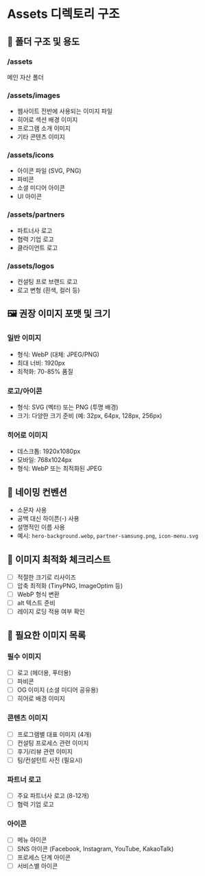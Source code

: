 # Assets 디렉토리 구조

## 📁 폴더 구조 및 용도

### /assets
메인 자산 폴더

### /assets/images
- 웹사이트 전반에 사용되는 이미지 파일
- 히어로 섹션 배경 이미지
- 프로그램 소개 이미지
- 기타 콘텐츠 이미지

### /assets/icons
- 아이콘 파일 (SVG, PNG)
- 파비콘
- 소셜 미디어 아이콘
- UI 아이콘

### /assets/partners
- 파트너사 로고
- 협력 기업 로고
- 클라이언트 로고

### /assets/logos
- 컨설팅 프로 브랜드 로고
- 로고 변형 (흰색, 컬러 등)

## 🖼️ 권장 이미지 포맷 및 크기

### 일반 이미지
- 형식: WebP (대체: JPEG/PNG)
- 최대 너비: 1920px
- 최적화: 70-85% 품질

### 로고/아이콘
- 형식: SVG (벡터) 또는 PNG (투명 배경)
- 크기: 다양한 크기 준비 (예: 32px, 64px, 128px, 256px)

### 히어로 이미지
- 데스크톱: 1920x1080px
- 모바일: 768x1024px
- 형식: WebP 또는 최적화된 JPEG

## 📝 네이밍 컨벤션

- 소문자 사용
- 공백 대신 하이픈(-) 사용
- 설명적인 이름 사용
- 예시: `hero-background.webp`, `partner-samsung.png`, `icon-menu.svg`

## 🎨 이미지 최적화 체크리스트

- [ ] 적절한 크기로 리사이즈
- [ ] 압축 최적화 (TinyPNG, ImageOptim 등)
- [ ] WebP 형식 변환
- [ ] alt 텍스트 준비
- [ ] 레이지 로딩 적용 여부 확인

## 📌 필요한 이미지 목록

### 필수 이미지
- [ ] 로고 (헤더용, 푸터용)
- [ ] 파비콘
- [ ] OG 이미지 (소셜 미디어 공유용)
- [ ] 히어로 배경 이미지

### 콘텐츠 이미지
- [ ] 프로그램별 대표 이미지 (4개)
- [ ] 컨설팅 프로세스 관련 이미지
- [ ] 후기/리뷰 관련 이미지
- [ ] 팀/컨설턴트 사진 (필요시)

### 파트너 로고
- [ ] 주요 파트너사 로고 (8-12개)
- [ ] 협력 기업 로고

### 아이콘
- [ ] 메뉴 아이콘
- [ ] SNS 아이콘 (Facebook, Instagram, YouTube, KakaoTalk)
- [ ] 프로세스 단계 아이콘
- [ ] 서비스별 아이콘